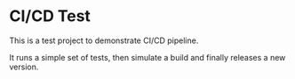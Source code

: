 # CI/CD Test

This is a test project to demonstrate CI/CD pipeline.

It runs a simple set of tests, then simulate a build and
finally releases a new version.